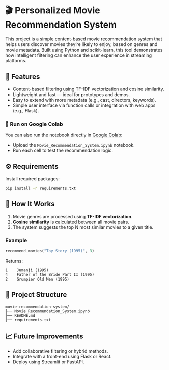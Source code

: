 # 🎬 Personalized Movie Recommendation System

This project is a simple content-based movie recommendation system that helps users discover movies they’re likely to enjoy, based on genres and movie metadata. Built using Python and scikit-learn, this tool demonstrates how intelligent filtering can enhance the user experience in streaming platforms.

## 📌 Features

- Content-based filtering using TF-IDF vectorization and cosine similarity.
- Lightweight and fast — ideal for prototypes and demos.
- Easy to extend with more metadata (e.g., cast, directors, keywords).
- Simple user interface via function calls or integration with web apps (e.g., Flask).



### 🧪 Run on Google Colab

You can also run the notebook directly in [Google Colab](https://colab.research.google.com/):

- Upload the `Movie_Recommendation_System.ipynb` notebook.
- Run each cell to test the recommendation logic.

## ⚙️ Requirements

Install required packages:

```bash
pip install -r requirements.txt
```

## 🧠 How It Works

1. Movie genres are processed using **TF-IDF vectorization**.
2. **Cosine similarity** is calculated between all movie pairs.
3. The system suggests the top N most similar movies to a given title.

### Example

```python
recommend_movies("Toy Story (1995)", 3)
```

Returns:

```
1    Jumanji (1995)
4    Father of the Bride Part II (1995)
2    Grumpier Old Men (1995)
```

## 📂 Project Structure

```
movie-recommendation-system/
├── Movie_Recommendation_System.ipynb
├── README.md
├── requirements.txt
```

## 📈 Future Improvements

- Add collaborative filtering or hybrid methods.
- Integrate with a front-end using Flask or React.
- Deploy using Streamlit or FastAPI.
